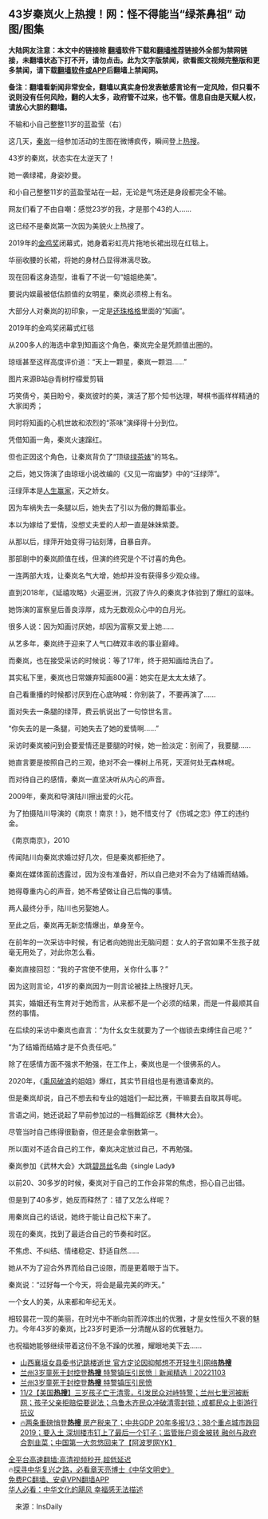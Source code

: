  <!-- 面包屑导航 --> <h2>43岁秦岚火上热搜！网：怪不得能当“绿茶鼻祖” 动图/图集</h2> <p class="notice"><b>大陆网友注意：本文中的链接除 <a href="https://github.com/bannedbook/fanqiang" >翻墙</a>软件下载和<a href="https://github.com/killgcd/justmysocks/blob/master/README.md">翻墙推荐</a>链接外全部为禁网链接，未翻墙状态下打不开，请勿点击。此为文字版禁闻，欲看图文视频完整版和更多禁闻，请下载<a href="https://github.com/bannedbook/fanqiang">翻墙软件或APP</a>后翻墙上禁闻网。</p><p>备注：翻墙看新闻非常安全，翻墙以真实身份发表敏感言论有一定风险，但只看不说则没有任何风险，翻的人太多，政府管不过来，也不管。信息自由是天赋人权，请放心大胆的翻墙。</b></p>  <div class="entry"> <p id="conimg">不输和小自己整整11岁的蓝盈莹（右）</p> <p>这几天，<a href="https://www.bannedbook.org/bnews/tag/%e7%a7%a6%e5%b2%9a/" class="st_tag internal_tag" rel="tag" title="标签 秦岚 下的日志">秦岚</a>一组参加活动的生图在微博疯传，瞬间登上<a href="https://www.bannedbook.org/bnews/tag/%E7%83%AD%E6%90%9C/" class="st_tag internal_tag" rel="tag" title="标签 热搜 下的日志">热搜</a>。</p> <p>43岁的秦岚，状态实在太逆天了！</p> <p>她一袭绿裙，身姿妙曼。</p> <p>和小自己整整11岁的蓝盈莹站在一起，无论是气场还是身段都完全不输。</p> <p>网友们看了不由自嘲：感觉23岁的我，才是那个43的人……</p> <p>这已经不是秦岚第一次因为美貌火上热搜了。</p> <p>2019年的<a href="https://www.bannedbook.org/bnews/tag/%E9%87%91%E9%B8%A1%E5%A5%96/" class="st_tag internal_tag" rel="tag" title="标签 金鸡奖 下的日志">金鸡奖</a>闭幕式，她身着彩虹亮片拖地长裙出现在红毯上。</p> <p>华丽收腰的长裙，将她的身材凸显得淋漓尽致。</p> <p>现在回看这身造型，谁看了不说一句“姐姐绝美”。</p> <p>要说内娱最被低估颜值的女明星，秦岚必须榜上有名。</p> <p>大部分人对秦岚的初印象，一定是<a href="https://www.bannedbook.org/bnews/tag/%e8%bf%98%e7%8f%a0%e6%a0%bc%e6%a0%bc/" class="st_tag internal_tag" rel="tag" title="标签 还珠格格 下的日志">还珠格格</a>里面的“知画”。</p> <p>2019年的金鸡奖闭幕式红毯</p> <p>从200多人的海选中拿到知画这个角色，秦岚完全是凭颜值出圈的。</p> <p>琼瑶甚至这样高度评价道：“天上一颗星，秦岚一颗泪……”</p> <p>图片来源B站@青树柠檬爱剪辑</p> <p>巧笑倩兮，美目盼兮，秦岚彼时的美，演活了那个知书达理，琴棋书画样样精通的大家闺秀；</p> <p>同时将知画的心机世故和浓烈的“茶味”演绎得十分到位。</p>  <p>凭借知画一角，秦岚火速蹿红。</p> <p>但也正因这个角色，让秦岚背负了“顶级<a href="https://www.bannedbook.org/bnews/tag/%e7%bb%bf%e8%8c%b6%e5%a9%8a/" class="st_tag internal_tag" rel="tag" title="标签 绿茶婊 下的日志">绿茶婊</a>”的骂名。</p> <p>之后，她又饰演了由琼瑶小说改编的《又见一帘幽梦》中的“汪绿萍”。</p> <p>汪绿萍本是<a href="https://www.bannedbook.org/bnews/tag/%e4%ba%ba%e7%94%9f%e8%b5%a2%e5%ae%b6/" class="st_tag internal_tag" rel="tag" title="标签 人生赢家 下的日志">人生赢家</a>，天之娇女。</p> <p>因为车祸失去一条腿以后，她失去了引以为傲的舞蹈事业。</p> <p>本以为嫁给了爱情，没想丈夫爱的人却一直是妹妹紫菱。</p> <p>从那以后，绿萍开始变得刁钻刻薄，自暴自弃。</p> <p>那部剧中的秦岚颜值在线，但演的终究是个不讨喜的角色。</p> <p>一连两部大戏，让秦岚名气大增，她却并没有获得多少观众缘。</p> <p>直到2018年，《延禧攻略》火遍亚洲，沉寂了许久的秦岚才体验到了爆红的滋味。</p> <p>她饰演的富察皇后善良淳厚，成为无数观众心中的白月光。</p> <p>很多人说：因为知画讨厌她，却因为富察又爱上她……</p> <p>从艺多年，秦岚终于迎来了人气口碑双丰收的事业巅峰。</p> <p>而秦岚，也在接受采访的时候说：等了17年，终于把知画给洗白了。</p> <p>其实私下里，秦岚也日常嫌弃知画800遍：她实在是太太太婊了。</p> <p>自己看重播的时候都讨厌到在心底呐喊：你别装了，不要再演了……</p> <p>面对失去一条腿的绿萍，费云帆说出了一句惊世名言。</p> <p>“你失去的是一条腿，可她失去了她的爱情啊……”</p>  <p>采访时秦岚被问到会要爱情还是要腿的时候，她一脸淡定：别闹了，我要腿……</p> <p>她直言要是按照自己的三观，绝对不会一棵树上吊死，天涯何处无森林呢。</p> <p>而对待自己的感情，秦岚一直坚决听从内心的声音。</p> <p>2009年，秦岚和导演陆川擦出爱的火花。</p> <p>为了拍摄陆川导演的《南京！南京！》，她不惜支付了《伤城之恋》停工的违约金。</p> <p>《南京南京》，2010</p> <p>传闻陆川向秦岚求婚过好几次，但是秦岚都拒绝了。</p> <p>秦岚在媒体面前透露过，因为没有准备好，所以自己绝对不会为了结婚而结婚。</p> <p>她得尊重内心的声音，她不希望做让自己后悔的事情。</p> <p>两人最终分手，陆川也另娶她人。</p> <p>至此之后，秦岚再无新恋情爆出，单身至今。</p> <p>在前年的一次采访中时候，有记者向她抛出无脑问题：女人的子宫如果不生孩子就毫无用处了，对此你怎么看。</p> <p>秦岚直接回怼：“我的子宫使不使用，关你什么事？”</p> <p>因为这则言论，41岁的秦岚因为一则言论被挂上热搜好几天。</p> <p>其实，婚姻还有生育对于她而言，从来都不是一个必须的结果，而是一件最顺其自然的事情。</p> <p>在后续的采访中秦岚也直言：“为什幺女生就要为了一个枷锁去束缚住自己呢？”</p> <p>“为了结婚而结婚才是不负责任吧。”</p> <p>除了在感情方面不强求不勉强，在工作上，秦岚也是一个很佛系的人。</p>  <p>2020年，《<a href="https://www.bannedbook.org/bnews/tag/%E4%B9%98%E9%A3%8E%E7%A0%B4%E6%B5%AA/" class="st_tag internal_tag" rel="tag" title="标签 乘风破浪 下的日志">乘风破浪</a>的姐姐》爆红，其实节目组也是有邀请秦岚的。</p> <p>但是秦岚却说，自己不想去和专业的姐姐们一起比赛，干嘛要去自取其辱呢。</p> <p>言语之间，她还说起了早前参加过的一档舞蹈综艺《舞林大会》。</p> <p>尽管当时自己练得很勤奋，但还是会拿倒数第一。</p> <p>所以面对不适合自己的工作，秦岚决定放过自己，不再勉强。</p> <p>秦岚参加《武林大会》大跳<a href="https://www.bannedbook.org/bnews/tag/%e7%a2%a7%e6%98%82%e4%b8%9d/" class="st_tag internal_tag" rel="tag" title="标签 碧昂丝 下的日志">碧昂丝</a>名曲《single Lady》</p> <p>以前20、30多岁的时候，秦岚对于自己的工作会非常的焦虑，担心自己出错。</p> <p>但是到了40多岁，她反而释然了：错了又怎么样呢？</p> <p>用秦岚自己的话说，她终于能让自己松下来了。</p> <p>现在的秦岚，找到了最适合自己的节奏和时区。</p> <p>不焦虑、不纠结、情绪稳定、舒适自然……</p> <p>她从不为了迎合外界而给自己设限，而是更着眼于当下。</p> <p>秦岚说：“过好每一个今天，将会是最完美的昨天。”</p> <p>一个女人的美，从来都和年纪无关。</p> <p>相较昙花一现的美丽，在时光中不断向前而淬炼出的优雅，才是女性恒久不衰的魅力。今年43岁的秦岚，比23岁时更添一分清醒从容的优雅魅力。</p> <p>也祝福她能够继续带着这份不急不躁的优雅，耀眼地美下去……</p> <!--<div id="taboola-mid-1"></div>--><ul class='op-related-articles' title='相关阅读'> <li><a href='https://www.bannedbook.org/bnews/headline/20221103/1806319.html' target='_blank'>山西襄垣女县委书记跳楼逝世 官方定论因抑郁想不开轻生引网络<b>热搜</b></a></li> <li><a href='https://www.bannedbook.org/bnews/bannedvideo/20221103/1806108.html' target='_blank'>兰州3岁童死于封控登<b>热搜</b> 特警镇压引民愤｜新闻精选｜20221103</a></li> <li><a href='https://www.bannedbook.org/bnews/bannedvideo/20221103/1806068.html' target='_blank'>兰州3岁童死于封控登<b>热搜</b> 特警镇压引民愤</a></li> <li><a href='https://www.bannedbook.org/bnews/bannedvideo/20221103/1806055.html' target='_blank'>11/2【美国<b>热搜</b>】三岁孩子亡于清零，引发民众对峙特警；兰州七里河被断网；孩子父亲拒赔偿要说法；乌鲁木齐民众冲破清零封锁；成都民众上街游行抗议</a></li> <li><a href='https://www.bannedbook.org/bnews/bannedvideo/20221102/1805724.html' target='_blank'>🔥两条重磅悄登<b>热搜</b> 房产税来了；中共GDP 20年多报1/3；38个重点城市跌回2019；要入土 深圳楼市钉上了最后一个钉子；监管账户资金被转 融创与政府合割韭菜；中国第一大忽悠回来了【阿波罗网YK】</a></li> </ul> <p class="texttj"> <a href="https://github.com/bannedbook/fanqiang/wiki/V2ray%E6%9C%BA%E5%9C%BA" target="_blank">全平台高速翻墙:高清视频秒开,超低延迟</a><br/> 🔥<a href="https://www.bannedbook.org/bnews/comments/20220808/1768773.html" target="_blank">探寻中华复兴之路，必看章天亮博士《中华文明史》</a><br/> <a href="https://github.com/bannedbook/fanqiang/wiki/%E7%A6%81%E9%97%BB%E7%BD%91%E5%AE%89%E5%8D%93%E7%BF%BB%E5%A2%99%E6%96%B0%E9%97%BBAPP" target="_blank">免费PC翻墙、安卓VPN翻墙APP</a><br/> <a href="https://www.bannedbook.org/bnews/comments/20220220/1694796.html" target="_blank">华人必看：中华文化的飓风 幸福感无法描述</a><br/> </p><p class="src-info">　来源：InsDaily </p> <a name='sharetosocial'></a> <div style="margin-bottom:5px;padding-bottom:5px;clear:both"> <div id="archive-pix-1" class="banner-ads"> <!-- AuctionX Display platform tag START --> <div id="27602x728x90x621x_ADSLOT1" clicktrack="%%CLICK_URL_ESC%%"></div>  <!-- AuctionX Display platform tag END --> </div> <div id="archive-pix-2" class="banner-ads"> <!-- AuctionX Display platform tag START --> <div id="27556x300x250x621x_ADSLOT1" clicktrack="%%CLICK_URL_ESC%%" style="margin:0 auto;text-align:center"></div>  <!-- AuctionX Display platform tag END --> </div> </div>  <div id="archive-pix-1" class="banner-ads"> <!-- AuctionX Display platform tag START --> <div id="27603x728x90x621x_ADSLOT1" clicktrack="%%CLICK_URL_ESC%%"></div>  <!-- AuctionX Display platform tag END --> </div> </div><!--END ENTRY--> 